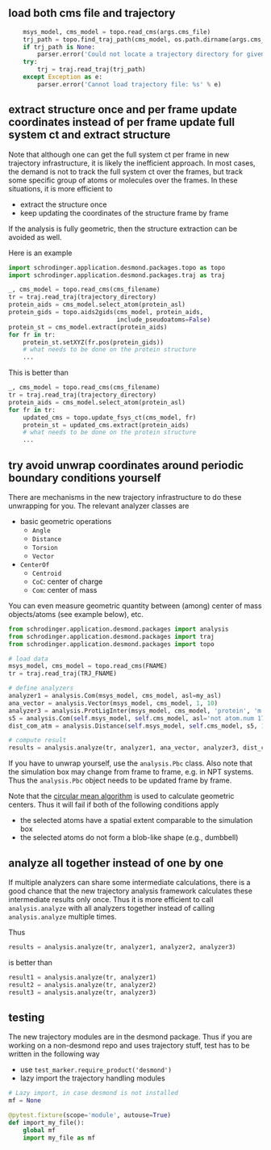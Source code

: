 ## load both cms file and trajectory

```python
    msys_model, cms_model = topo.read_cms(args.cms_file)
    trj_path = topo.find_traj_path(cms_model, os.path.dirname(args.cms_file))
    if trj_path is None:
        parser.error('Could not locate a trajectory directory for given CMS file')
    try:
        trj = traj.read_traj(trj_path)
    except Exception as e:
        parser.error('Cannot load trajectory file: %s' % e)
```

## extract structure once and per frame update coordinates instead of per frame update full system ct and extract structure 
Note that although one can get the full system ct per frame in new trajectory infrastructure, it is likely the inefficient approach. In most cases, the demand is not to track the full system ct over the frames, but track some specific group of atoms or molecules over the frames. In these situations, it is more efficient to 

* extract the structure once
* keep updating the coordinates of the structure frame by frame

If the analysis is fully geometric, then the structure extraction can be avoided as well.

Here is an example

```python
import schrodinger.application.desmond.packages.topo as topo
import schrodinger.application.desmond.packages.traj as traj

_, cms_model = topo.read_cms(cms_filename)
tr = traj.read_traj(trajectory_directory)
protein_aids = cms_model.select_atom(protein_asl)
protein_gids = topo.aids2gids(cms_model, protein_aids,
                              include_pseudoatoms=False)
protein_st = cms_model.extract(protein_aids)
for fr in tr:
    protein_st.setXYZ(fr.pos(protein_gids))
    # what needs to be done on the protein structure
    ...
```

This is better than

```python
_, cms_model = topo.read_cms(cms_filename)
tr = traj.read_traj(trajectory_directory)
protein_aids = cms_model.select_atom(protein_asl)
for fr in tr:
    updated_cms = topo.update_fsys_ct(cms_model, fr)
    protein_st = updated_cms.extract(protein_aids)
    # what needs to be done on the protein structure
    ...
```

## try avoid unwrap coordinates around periodic boundary conditions yourself

There are mechanisms in the new trajectory infrastructure to do these unwrapping for you. The relevant analyzer classes are

* basic geometric operations
    * `Angle`
    * `Distance`
    * `Torsion`
    * `Vector`
* `CenterOf`
    * `Centroid`
    * `CoC`: center of charge
    * `Com`: center of mass

You can even measure geometric quantity between (among) center of mass objects/atoms (see example below), etc.

```python
from schrodinger.application.desmond.packages import analysis
from schrodinger.application.desmond.packages import traj
from schrodinger.application.desmond.packages import topo

# load data
msys_model, cms_model = topo.read_cms(FNAME)
tr = traj.read_traj(TRJ_FNAME)

# define analyzers
analyzer1 = analysis.Com(msys_model, cms_model, asl=my_asl)
ana_vector = analysis.Vector(msys_model, cms_model, 1, 10)
analyzer3 = analysis.ProtLigInter(msys_model, cms_model, 'protein', 'm.n 2')
s5 = analysis.Com(self.msys_model, self.cms_model, asl='not atom.num 17')  # this doesn't need to be passed to analysis.analyze
dist_com_atm = analysis.Distance(self.msys_model, self.cms_model, s5, 10)

# compute result
results = analysis.analyze(tr, analyzer1, ana_vector, analyzer3, dist_com_atm)
```

If you have to unwrap yourself, use the `analysis.Pbc` class. Also note that the simulation box may change from frame to frame, e.g. in NPT systems. Thus the `analysis.Pbc` object needs to be updated frame by frame.

Note that the [circular mean algorithm](https://en.wikipedia.org/wiki/Center_of_mass#Systems_with_periodic_boundary_conditions) is used to calculate geometric centers.
Thus it will fail if both of the following conditions apply
* the selected atoms have a spatial extent comparable to the simulation box
* the selected atoms do not form a blob-like shape (e.g., dumbbell)

## analyze all together instead of one by one
If multiple analyzers can share some intermediate calculations, 
there is a good chance that the new trajectory analysis framework calculates these intermediate results only once.
Thus it is more efficient to call `analysis.analyze` with all analyzers together instead of calling `analysis.analyze` multiple times.

Thus
```python
results = analysis.analyze(tr, analyzer1, analyzer2, analyzer3)
```

is better than
```python
result1 = analysis.analyze(tr, analyzer1)
result2 = analysis.analyze(tr, analyzer2)
result3 = analysis.analyze(tr, analyzer3)
```

## testing

The new trajectory modules are in the desmond package.
Thus if you are working on a non-desmond repo and uses trajectory stuff, test has to be written in the following way

* use `test_marker.require_product('desmond')`
* lazy import the trajectory handling modules


```python
# Lazy import, in case desmond is not installed
mf = None

@pytest.fixture(scope='module', autouse=True)
def import_my_file():
    global mf
    import my_file as mf
```
